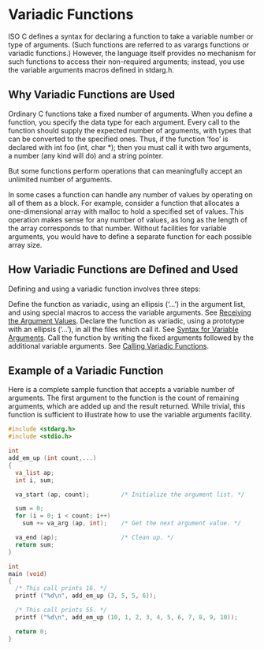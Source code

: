 # Variadic Functions

ISO C defines a syntax for declaring a function to take a variable number or type of arguments. (Such functions are referred to as varargs functions or variadic functions.) However, the language itself provides no mechanism for such functions to access their non-required arguments; instead, you use the variable arguments macros defined in stdarg.h.

## Why Variadic Functions are Used

Ordinary C functions take a fixed number of arguments. When you define a function, you specify the data type for each argument. Every call to the function should supply the expected number of arguments, with types that can be converted to the specified ones. Thus, if the function ‘foo’ is declared with int foo (int, char *); then you must call it with two arguments, a number (any kind will do) and a string pointer.

But some functions perform operations that can meaningfully accept an unlimited number of arguments.

In some cases a function can handle any number of values by operating on all of them as a block. For example, consider a function that allocates a one-dimensional array with malloc to hold a specified set of values. This operation makes sense for any number of values, as long as the length of the array corresponds to that number. Without facilities for variable arguments, you would have to define a separate function for each possible array size.

## How Variadic Functions are Defined and Used

Defining and using a variadic function involves three steps:

Define the function as variadic, using an ellipsis (‘…’) in the argument list, and using special macros to access the variable arguments. See [Receiving the Argument Values](https://www.gnu.org/software/libc/manual/html_node/Receiving-Arguments.html).
Declare the function as variadic, using a prototype with an ellipsis (‘…’), in all the files which call it. See [Syntax for Variable Arguments](https://www.gnu.org/software/libc/manual/html_node/Variadic-Prototypes.html).
Call the function by writing the fixed arguments followed by the additional variable arguments. See [Calling Variadic Functions](https://www.gnu.org/software/libc/manual/html_node/Calling-Variadics.html).

## Example of a Variadic Function

Here is a complete sample function that accepts a variable number of arguments. The first argument to the function is the count of remaining arguments, which are added up and the result returned. While trivial, this function is sufficient to illustrate how to use the variable arguments facility.

```c
#include <stdarg.h>
#include <stdio.h>

int
add_em_up (int count,...)
{
  va_list ap;
  int i, sum;

  va_start (ap, count);         /* Initialize the argument list. */

  sum = 0;
  for (i = 0; i < count; i++)
    sum += va_arg (ap, int);    /* Get the next argument value. */

  va_end (ap);                  /* Clean up. */
  return sum;
}

int
main (void)
{
  /* This call prints 16. */
  printf ("%d\n", add_em_up (3, 5, 5, 6));

  /* This call prints 55. */
  printf ("%d\n", add_em_up (10, 1, 2, 3, 4, 5, 6, 7, 8, 9, 10));

  return 0;
}
```